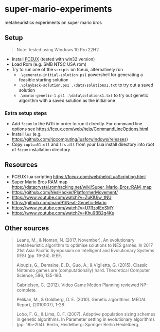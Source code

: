 # super-mario-experiments

metaheuristics experiments on super mario bros

## Setup

> Note: tested using Windows 10 Pro 22H2

- Install [FCEUX](https://github.com/TASEmulators/fceux) (tested with win32 version)
- Load Rom (e.g. SMB NTSC USA rom)
- Try to run one of the `scripts` on fceux, alternatively run
  - `.\generate-initial-solution.ps1` powershell for generating a feasible starting solution
  - `.\playback-solution.ps1 .\data\solutions1.txt` to try out a saved solution
  - `.\mario-genetic-1.ps1 .\data\solutions1.txt` to try out genetic algorithm with a saved solution as the initial one

### Extra setup steps

- Add `fceux` to the `PATH` in order to run it directly. For command line options see <https://fceux.com/web/help/CommandLineOptions.html>
- Install `lua` (e.g. <https://github.com/rjpcomputing/luaforwindows/releases>)
- Copy `iuplua51.dll` and `lfs.dll` from your Lua install directory into root of `fceux` installation directory

## Resources

- FCEUX lua scripting <https://fceux.com/web/help/LuaScripting.html>
- Super Mario Bros RAM map <https://datacrystal.romhacking.net/wiki/Super_Mario_Bros.:RAM_map>
- <https://github.com/NesHacker/PlatformerMovement/>
- <https://www.youtube.com/watch?v=ZuKIUjw_tNU>
- <https://github.com/mam91/Neat-Genetic-Mario>
- <https://www.youtube.com/watch?v=U7RzoIEoSMY>
- <https://www.youtube.com/watch?v=Khu9BB2g4Ks>

## Other sources

> Leane, M., & Noman, N. (2017, November). An evolutionary metaheuristic algorithm to optimise solutions to NES games. In 2017 21st Asia Pacific Symposium on Intelligent and Evolutionary Systems (IES) (pp. 19-24). IEEE.
>
> Aloupis, G., Demaine, E. D., Guo, A., & Viglietta, G. (2015). Classic Nintendo games are (computationally) hard. Theoretical Computer Science, 586, 135-160.
>
> Gabrielsen, C. (2012). Video Game Motion Planning reviewed NP-complete.
>
> Pelikan, M., & Goldberg, D. E. (2010). Genetic algorithms. MEDAL Report, (2010007), 1-28.
>
> Lobo, F. G., & Lima, C. F. (2007). Adaptive population sizing schemes in genetic algorithms. In Parameter setting in evolutionary algorithms (pp. 185-204). Berlin, Heidelberg: Springer Berlin Heidelberg.
